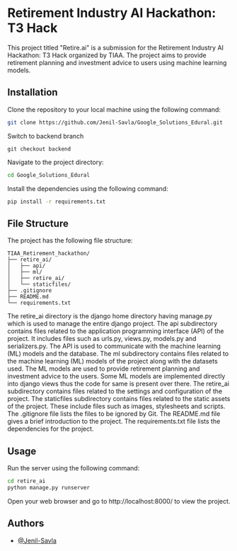 # Retirement Industry AI Hackathon: T3 Hack

This project titled "Retire.ai" is a submission for the Retirement Industry AI Hackathon: T3 Hack organized by TIAA. The project aims to provide retirement planning and investment advice to users using machine learning models.

## Installation

Clone the repository to your local machine using the following command:
```bash
git clone https://github.com/Jenil-Savla/Google_Solutions_Edural.git
```

Switch to backend branch
```
git checkout backend
```

Navigate to the project directory:
```bash
cd Google_Solutions_Edural
```

Install the dependencies using the following command:
```bash
pip install -r requirements.txt
```

## File Structure
The project has the following file structure:
```
TIAA_Retirement_hackathon/
├── retire_ai/
│   ├── api/
│   ├── ml/
│   ├── retire_ai/
│   └── staticfiles/
├── .gitignore
├── README.md
└── requirements.txt
```

The retire_ai directory is the django home directory having manage.py which is used to manage the entire django project. The api subdirectory contains files related to the application programming interface (API) of the project. It includes files such as urls.py, views.py, models.py and serializers.py. The API is used to communicate with the machine learning (ML) models and the database. The ml subdirectory contains files related to the machine learning (ML) models of the project along with the datasets used. The ML models are used to provide retirement planning and investment advice to the users. Some ML models are implemented directly into django views thus the code for same is present over there. The retire_ai subdirectory contains files related to the settings and configuration of the project. The staticfiles subdirectory contains files related to the static assets of the project. These include files such as images, stylesheets and scripts. The .gitignore file lists the files to be ignored by Git. The README.md file gives a brief introduction to the project. The requirements.txt file lists the dependencies for the project.

## Usage
Run the server using the following command:
```bash
cd retire_ai
python manage.py runserver
```
Open your web browser and go to http://localhost:8000/ to view the project.


## Authors

- [@Jenil-Savla](https://github.com/Jenil-Savla)
